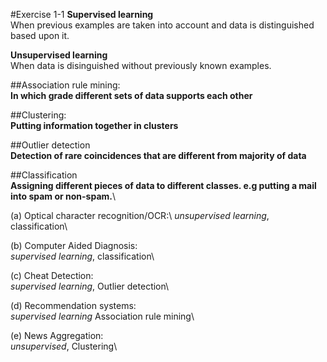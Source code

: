 #Exercise 1-1
**Supervised learning**\
When previous examples are taken into account and data is distinguished based upon it.

**Unsupervised learning**\
When data is disinguished without previously known examples.

##Association rule mining:\
**In which grade different sets of data supports each other**

##Clustering:\
**Putting information together in clusters**

##Outlier detection\
**Detection of rare coincidences that are different from majority of data**

##Classification\
**Assigning different pieces of data to different classes. e.g putting a mail into spam or non-spam.**\

(a) Optical character recognition/OCR:\ *unsupervised learning*, classification\

(b) Computer Aided Diagnosis:\
*supervised learning*, classification\

(c) Cheat Detection:\
*supervised learning*, Outlier detection\

(d) Recommendation systems:\
*supervised learning* Association rule mining\

(e) News Aggregation:\
*unsupervised*, Clustering\

